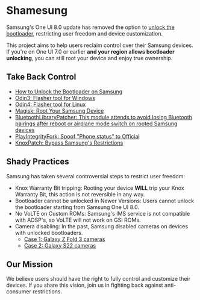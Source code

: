 # Shamesung

Samsung's One UI 8.0 update has removed the option to [unlock the bootloader](https://xdaforums.com/t/bootloader-unlocking-option-removed-from-one-ui-8-0.4751904), restricting user freedom and device customization.

This project aims to help users reclaim control over their Samsung devices. If you're on One UI 7.0 or earlier **and your region allows bootloader unlocking**, you can still root your device and enjoy true ownership.

## Take Back Control

- [How to Unlock the Bootloader on Samsung](https://github.com/melontini/bootloader-unlock-wall-of-shame/blob/main/misc/samsung-unlock.md)
- [Odin3: Flasher tool for Windows](https://xdaforums.com/t/patched-odin-3-13-1.3762572)
- [Odin4: Flasher tool for Linux](https://xdaforums.com/t/official-samsung-odin-v4-1-2-1-dc05e3ea-for-linux.4453423)
- [Magisk: Root Your Samsung Device](https://topjohnwu.github.io/Magisk/install.html#samsung-devices)
- [BluetoothLibraryPatcher: This module attends to avoid losing Bluetooth pairings after reboot or airplane mode switch on rooted Samsung devices](https://github.com/3arthur6/BluetoothLibraryPatcher)
- [PlayIntegrityFork: Spoof "Phone status" to Official](https://github.com/osm0sis/PlayIntegrityFork)
- [KnoxPatch: Bypass Samsung's Restrictions](https://github.com/salvogiangri/KnoxPatch)

## Shady Practices

Samsung has taken several controversial steps to restrict user freedom:

- Knox Warranty Bit tripping: Rooting your device **WILL** trip your Knox Warranty Bit, this action is not reversible in any way.
- Bootloader cannot be unlocked in Newer Versions: Users cannot unlock the bootloader starting from Samsung One UI 8.0.
- No VoLTE on Custom ROMs: Samsung's IMS service is not compatible with AOSP's, so VoLTE will not work on GSI ROMs.
- Camera disabling: In the past, Samsung disabled cameras on devices with unlocked bootloaders.
  - [Case 1: Galaxy Z Fold 3 cameras](https://www.xda-developers.com/bootloader-unlocking-no-longer-kills-galaxy-z-fold-3-cameras)
  - [Case 2: Galaxy S22 cameras](https://www.xda-developers.com/samsung-galaxy-s22-bootloader-unlock-camera-working)

## Our Mission

We believe users should have the right to fully control and customize their devices. If you share this vision, join us in fighting back against anti-consumer restrictions.
